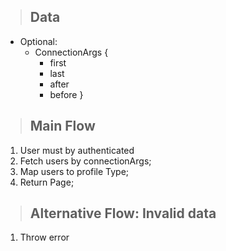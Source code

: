 > ## Data
* Optional:
    - ConnectionArgs {
        - first
        - last
        - after
        - before
    }

> ## Main Flow
1. User must by authenticated
2. Fetch users by connectionArgs;
3. Map users to profile Type;
4. Return Page<profile>;

> ## Alternative Flow: Invalid data
1. Throw error